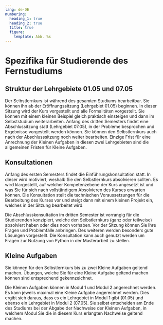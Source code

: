 ```yaml
---
lang: de-DE
numbering:
  heading_1: true
  heading_2: true
  title: true
  figure:
    template: Abb. %s
---
```

# Spezifika für Studierende des Fernstudiums

## Struktur der Lehrgebiete 01.05 und 07.05

Der Selbstlernkurs ist während des gesamten Studiums bearbeitbar. Sie können ihn ab der Eröffnungssitzung (Lehrgebiet 01.05) beginnen. In dieser Sitzung wird der Kurs vorgestellt und alle Formalitäten vorgestellt. Sie können mit einem kleinen Beispiel gleich praktisch einsteigen und dann im Selbststudium weiterarbeiten. Anfang des dritten Semesters findet eine Abschlussitzung statt (Lehrgebiet 07.05), in der Probleme besprochen und Ergebnisse vorgestellt werden können. Sie können den Selbstlernkurs auch nach der Abschlusssitzung noch weiter bearbeiten. Einzige Frist für eine Anrechnung der Kleinen Aufgaben in diesen zwei Lehrgebieten sind die allgemeinen Fristen für Kleine Aufgaben.

## Konsultationen
Anfang des ersten Semesters findet die Einführungskonsultation statt. In dieser wird motiviert, weshalb Sie den Selbstlernkurs absolvieren sollten. Es wird klargestellt, auf welcher Kompetenzebene der Kurs angesetzt ist und was Sie für sich nach vollständigem Absolvieren des Kurses erwarten können. Die Konsultation stellt die technischen Voraussetzungen für die Bearbeitung des Kurses vor und steigt dann mit einem kleinen Projekt ein, welches in der Sitzung bearbeitet wird.

Die Abschlusskonsultation im dritten Semester ist vorrangig für die Studierenden konzipiert, welche den Selbstlernkurs (ganz oder teilweise) absolviert haben oder dies noch vorhaben. Vor der Sitzung können Sie Ihre Fragen und Problemfälle anbringen. Des weiteren werden besonders gute Lösungen vorgestellt. Die Konsultation kann auch genutzt werden um Fragen zur Nutzung von Python in der Masterarbeit zu stellen.

## Kleine Aufgaben
Sie können für den Selbstlernkurs bis zu zwei Kleine Aufgaben geltend machen. Übungen, welche Sie für eine Kleine Aufgabe geltend machen können sind entsprechend gekennzeichnet.

Die Kleinen Aufgaben können in Modul 1 und Modul 2 angerechnet werden. Es kann jeweils maximal eine Kleine Aufgabe angerechnet werden. Dies ergibt sich daraus, dass es ein Lehrgebiet in Modul 1 gibt (01.05) und ebenso ein Lehrgebiet in Modul 2 (07.05). Sie selbst entscheiden am Ende des Studiums bei der Abgabe der Nachweise der Kleinen Aufgaben, in welchem Modul Sie die in diesem Kurs erlangten Nachweise geltend machen.